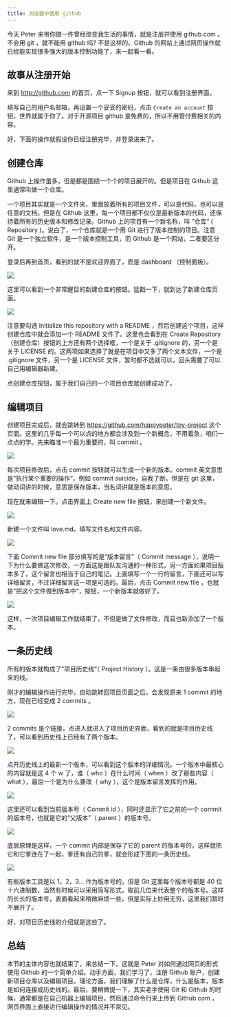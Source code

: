 ```yaml
---
title: 浏览器中使用 github
---
```


今天 Peter 来带你做一件曾经改变我生活的事情，就是注册并使用 github.com 。不会用 git ，就不能用 github 吗? 不是这样的。Github 的网站上通过网页操作就已经能实现很多强大的版本控制功能了，来一起看一看。

## 故事从注册开始

来到 <http://github.com> 的首页，点一下 Signup 按钮，就可以看到注册界面。

填写自己的用户名邮箱，再设置一个妥妥的密码，点击 `Create an account` 按钮，世界就属于你了。对于开源项目 github 是免费的，所以不用管付费相关的内容。

好，下面的操作就假设你已经注册完毕，并登录进来了。


## 创建仓库

Github 上操作虽多，但是都是围绕一个个的项目展开的。但是项目在 Github 这里通常叫做一个仓库。

一个项目其实就是一个文件夹，里面放着所有的项目文件，可以是代码，也可以是任意的文档。但是在 Github 这里，每一个项目都不仅仅是最新版本的代码，还保持着所有的历史版本和修改记录。Github 上的项目有一个新名称，叫 ”仓库“ ( Repository )。说白了，一个仓库就是一个用 Git 进行了版本控制的项目。注意 Git 是一个独立软件，是一个版本控制工具，而 Github 是一个网站，二者要区分开。

登录后再到首页，看到的就不是欢迎界面了，而是 dashboard （控制面板）。

![](https://img.haoqicat.com/2018102401.jpg)

这里可以看到一个非常醒目的新建仓库的按钮。猛戳一下，就到达了新建仓库页面。


![](https://img.haoqicat.com/2018102402.jpg)

注意要勾选 Initialize this repository with a README ，然后创建这个项目，这样创建仓库中就会添加一个 README 文件了。这里也会看到在 Create Repository （创建仓库）按钮的上方还有两个选择框，一个是关于 .gitignore 的，另一个是关于 LICENSE 的。这两项如果选择了就是在项目中又多了两个文本文件，一个是 .gitignore 文件，另一个是 LICENSE 文件，暂时都不选就可以，回头需要了可以自己用编辑器新建。

点创建仓库按钮，属于我们自己的一个项目仓库就创建成功了。

## 编辑项目

创建项目完成后，就会跳转到 https://github.com/happypeter/toy-project 这个页面。这里的几乎每一个可以点的地方都会涉及到一个新概念，不用着急，咱们一点点的学。先来瞄准一个最为重要的，叫 commit 。

![](https://img.haoqicat.com/2018102403.jpg)

每次项目修改后，点击 commit 按钮就可以生成一个新的版本。commit 英文意思是”执行某个重要的操作“，例如 commit suicide，自我了断。但是在 git 这里，做动词讲的时候，意思是保存版本，当名词讲就是版本的意思。

现在就来编辑一下。点击界面上 Create new file 按钮，来创建一个新文件。

![](https://img.haoqicat.com/2018102404.jpg)

新建一个文件叫 love.md。填写文件名和文件内容。

![](https://img.haoqicat.com/2018102405.jpg)

下面 Commit new file 部分填写的是“版本留言”（ Commit message ），说明一下为什么要做这次修改，一方面这是跟队友沟通的一种形式，另一方面如果项目版本多了，这个留言也相当于自己的笔记。上面填写一个一行的留言，下面还可以写详细留言，不过详细留言这一项是可选的。最后，点击 Commit new file ，也就是”把这个文件做到版本中“，按钮，一个新版本就做好了。


![](https://img.haoqicat.com/2018102406.jpg)

这样，一次项目编辑工作就结束了，不但是做了文件修改，而且也新添加了一个版本。

## 一条历史线

所有的版本就构成了”项目历史线“（ Project History ）。这是一条由很多版本串起来的线。

刚才的编辑操作进行完毕，自动跳转回项目页面之后，会发现原来 1 commit 的地方，现在已经变成 2 commits 。

![](https://img.haoqicat.com/2018102407.jpg)

2 commits 是个链接，点进入就进入了项目历史界面，看到的就是项目历史线了，可以看到历史线上已经有了两个版本。

![](https://img.haoqicat.com/2018102408.jpg)

点开历史线上的最新一个版本，可以看到这个版本的详细情况。一个版本中最核心的内容就是这 4 个 w 了，谁（ who ）在什么时间（ when ）改了那些内容（ what ），最后一个是为什么要改（ why ），这个是版本留言发挥的作用。

![](https://img.haoqicat.com/2018102409.jpg)

这里还可以看到当前版本号（ Commit id ），同时还显示了它之前的一个 commit 的版本号，也就是它的“父版本”（ parent ）的版本号。

![](https://img.haoqicat.com/2018102410.jpg)

底层原理是这样，一个 commit 内部是保存了它的 parent 的版本号的，这样就把它和它爹连在了一起，爹还有自己的爹，就会形成下图的一条历史线。

![](https://img.haoqicat.com/2018102411.jpg)

有些版本工具是以 1，2，3… 作为版本号的，但是 Git 这里每个版本号都是 40 位十六进制数，当然有时候可以采用简写形式，取前几位来代表整个的版本号。这样的长长的版本号，表面看起来稍微麻烦一些，但是实际上妙用无穷，这里我们暂时不展开了。

好，对项目历史线的介绍就是这些了。

## 总结

本节的主体内容也就结束了，来总结一下。这就是 Peter 对如何通过网页的形式使用 Github 的一个简单介绍。动手方面，我们学习了，注册 Github 账户，创建新项目仓库以及编辑项目。理论方面，我们理解了什么是仓库，什么是版本，版本是如何连接成历史线的。最后，要稍微提一下，其实老手使用 Git 和 Github 的时候，通常都是在自己机器上编辑项目，然后通过命令行来上传到 Github.com ，网页界面上直接进行编辑操作的情况并不常见。
